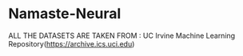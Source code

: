 # Namaste-Neural 
ALL THE DATASETS ARE TAKEN FROM : UC Irvine Machine Learning Repository(https://archive.ics.uci.edu)
